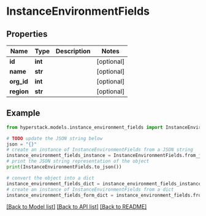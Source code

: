 # InstanceEnvironmentFields


## Properties

Name | Type | Description | Notes
------------ | ------------- | ------------- | -------------
**id** | **int** |  | [optional] 
**name** | **str** |  | [optional] 
**org_id** | **int** |  | [optional] 
**region** | **str** |  | [optional] 

## Example

```python
from hyperstack.models.instance_environment_fields import InstanceEnvironmentFields

# TODO update the JSON string below
json = "{}"
# create an instance of InstanceEnvironmentFields from a JSON string
instance_environment_fields_instance = InstanceEnvironmentFields.from_json(json)
# print the JSON string representation of the object
print(InstanceEnvironmentFields.to_json())

# convert the object into a dict
instance_environment_fields_dict = instance_environment_fields_instance.to_dict()
# create an instance of InstanceEnvironmentFields from a dict
instance_environment_fields_form_dict = instance_environment_fields.from_dict(instance_environment_fields_dict)
```
[[Back to Model list]](../README.md#documentation-for-models) [[Back to API list]](../README.md#documentation-for-api-endpoints) [[Back to README]](../README.md)


